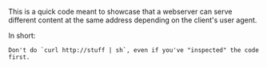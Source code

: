 This is a quick code meant to showcase that a webserver can serve different
content at the same address depending on the client's user agent.

In short:

    Don't do `curl http://stuff | sh`, even if you've "inspected" the code first.
